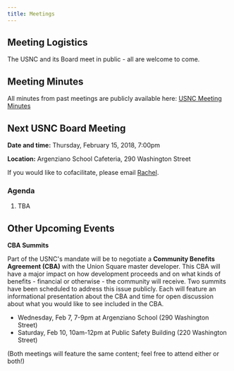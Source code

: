 ```yaml
---
title: Meetings
---
```


## Meeting Logistics

The USNC and its Board meet in public - all are welcome to come.

## Meeting Minutes

All minutes from past meetings are publicly available here: [USNC Meeting Minutes](https://drive.google.com/open?id=1cYUa0aivIIH-yvfJe61SUdinDMtkb1WO)

## Next USNC Board Meeting

**Date and time:** Thursday, February 15, 2018, 7:00pm

**Location:** Argenziano School Cafeteria, 290 Washington Street

If you would like to cofacilitate, please email [Rachel](mailto:rachjweil@gmail.com).

### Agenda

1. TBA

## Other Upcoming Events

**CBA Summits**

Part of the USNC's mandate will be to negotiate a **Community Benefits Agreement (CBA)** with the Union Square master developer. This CBA will have a major impact on how development proceeds and on what kinds of benefits - financial or otherwise - the community will receive. Two summits have been scheduled to address this issue publicly. Each will feature an informational presentation about the CBA and time for open discussion about what you would like to see included in the CBA.

* Wednesday, Feb 7, 7-9pm at Argenziano School (290 Washington Street)
* Saturday, Feb 10, 10am-12pm at Public Safety Building (220 Washington Street)

(Both meetings will feature the same content; feel free to attend either or both!)


